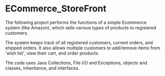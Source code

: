 # ECommerce_StoreFront

The following project performs the functions of a simple Ecommerce system (like Amazon), which sells various types of products to registered customers.

The system keeps track of all registered customers, current orders, and shipped orders. It also allows multiple customers to add/remove items from 'wish list', view their cart, and order products. 

The code uses  Java Collections, File I/O and Exceptions, objects and classes, inheritance, and interfaces.
